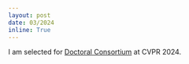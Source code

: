 ```yaml
---
layout: post
date: 03/2024
inline: True
---
```


I am selected for  <a href='https://cvpr.thecvf.com/Conferences/2024/CallForDoctoralConsortium'>Doctoral Consortium</a> at CVPR 2024.























